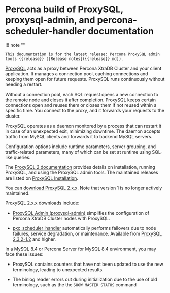 # Percona build of ProxySQL, proxysql-admin, and percona-scheduler-handler documentation

!!! note ""

    This documentation is for the latest release: Percona ProxySQL admin tools {{release}} ([Release notes]({{release}}.md)).

[ProxySQL](https://www.proxysql.com/) acts as a proxy between Percona XtraDB Cluster 
and your client application. It manages a connection pool, caching connections and 
keeping them open for future requests. ProxySQL runs continuously without needing a 
restart.

Without a connection pool, each SQL request opens a new connection to the remote 
node and closes it after completion. ProxySQL keeps certain connections open and 
reuses them or closes them if not reused within a specific time. You connect to the 
proxy, and it forwards your requests to the cluster.

ProxySQL operates as a daemon monitored by a process that can restart it in case of 
an unexpected exit, minimizing downtime. The daemon accepts traffic from MySQL 
clients and forwards it to backend MySQL servers.

Configuration options include runtime parameters, server grouping, and 
traffic-related parameters, many of which can be set at runtime using SQL-like 
queries.

The [ProxySQL 2 documentation](https://proxysql.com/documentation/) provides details 
on installation, running ProxySQL, and using the ProxySQL admin tools. The maintained releases are listed on 
[ProxySQL Installation](https://proxysql.com/documentation/installing-proxysql/).

You can [download ProxySQL 2.x.x](https://www.percona.com/download-proxysql). Note that 
version 1 is no longer actively maintained.

ProxySQL 2.x.x downloads include:

- [ProxySQL Admin (proxysql-admin)](proxysql-admin-tool-v2-config.md) simplifies 
  the configuration of Percona XtraDB Cluster nodes with ProxySQL.

- [pxc_scheduler_handler](build-psh.md) automatically performs failovers due to 
  node failures, service degradation, or maintenance. Available from 
  [ProxySQL 2.3.2-1.2](./release-notes-2.3.2-1.md) and higher.

In a MySQL 8.4 or Percona Server for MySQL 8.4 environment, you may face these 
issues:

- ProxySQL contains counters that have not been updated to use the new terminology, 
  leading to unexpected results.

- The binlog reader errors out during initialization due to the use of old 
  terminology, such as the the `SHOW MASTER STATUS` command
